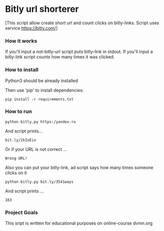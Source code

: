# Bitly url shorterer

[This script allow create short url and count clicks on bitly-links. Script uses service https://bitly.com/]

### How it works
If you'll input a not-bitly-url script puts bitly-link in stdout.
If you'll input a bitly-link script counts how many times it was clicked.

### How to install

Python3 should be already installed

Then use 'pip' to install dependencies:

```
pip install -r requirements.txt
```

### How to run


``
python bitly.py https:/yandex.ru 
``

And script prints...

``
bit.ly/2kIxEio
`` 

Or if your URL is not correct ...

``
Wrong URL!
``

Also you can put your bitly-link, ad script says how many times someone clicks on it

``
python bitly.py bit.ly/3541ways
``

And script prints ...

``
163
``



### Project Goals

This sript is written for educational purposes on online-course dvmn.org


